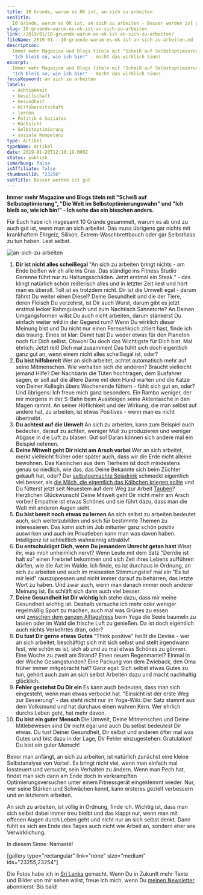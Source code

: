 ```yaml
---
title: 10 Gründe, warum es OK ist, an sich zu arbeiten
seoTitle:
  10 Gründe, warum es OK ist, an sich zu arbeiten - Besser werden ist gut
slug: 10-gruende-warum-es-ok-ist-an-sich-zu-arbeiten
link: /2019/01/10-gruende-warum-es-ok-ist-an-sich-zu-arbeiten/
fileName: 2019-01---10-gruende-warum-es-ok-ist-an-sich-zu-arbeiten.md
description:
  Immer mehr Magazine und Blogs titeln mit "Scheiß auf Selbstoptimierung" und
  "Ich bleib so, wie ich bin!" - macht das wirklich Sinn?
excerpt:
  Immer mehr Magazine und Blogs titeln mit "Scheiß auf Selbstoptimierung" und
  "Ich bleib so, wie ich bin!" - macht das wirklich Sinn?
focusKeyword: an sich zu arbeiten
labels:
  - Achtsamkeit
  - Gesellschaft
  - Gesundheit
  - Hilfsbereitschaft
  - lernen
  - Politik & Soziales
  - Rücksicht
  - Selbstoptimierung
  - soziale Kompetenz
type: Artikel
typeName: Artikel
date: 2019-01-20T12:10:19.000Z
status: publish
isWerbung: false
isAffiliate: false
thumbnailId: "23256"
subTitle: Besser werden ist gut
---
```


<strong>Immer mehr Magazine und Blogs titeln mit "Scheiß auf Selbstoptimierung",
"Die Welt im Selbstoptimierungswahn" und "Ich bleib so, wie ich bin!" - Ich sehe
das ein bisschen anders.</strong>

Für Euch habe ich insgesamt 10 Gründe gesammelt, warum es ab und zu auch gut
ist, wenn man an sich arbeitet. Das muss übrigens gar nichts mit krankhaftem
Ehrgeiz, Silikon, Extrem-Waschbrettbauch oder gar Selbsthass zu tun haben. Lest
selbst.

![an-sich-zu-arbeiten](http://cardamonchai.com/wp-content/uploads/2019/01/Sri-Lanka-276-400x600.jpg)

<ol>
    <li><strong>Dir ist nicht alles scheißegal
</strong>"An sich zu arbeiten bringt nichts - am Ende beißen wir eh alle ins Gras. Das ständige ins Fitness Studio Gerenne führt nur zu Haltungsschäden. Jetzt erstmal ein Steak." - das klingt natürlich schön reißerisch alles und in letzter Zeit liest und hört man es überall. Toll ist es trotzdem nicht. Dir ist die Umwelt egal - darum fährst Du weiter einen Diesel? Deine Gesundheit und die der Tiere, deren Fleisch Du verzehrst, ist Dir auch Wurst, darum gibt es jetzt erstmal lecker Rahmgulasch und zum Nachtisch Sahnetorte? An Deinen Umgangsformen willst Du auch nicht arbeiten, darum stänkerst Du einfach weiter wild in der Gegend rum? Wenn Du wirklich dieser Meinung bist und Du nicht nur einen Fernsehkoch zitiert hast, finde ich das traurig. Eines ist klar: Damit tust Du weder etwas für den Planeten noch für Dich selbst. Obwohl Du doch das Wichtigste für Dich bist. Mal ehrlich: Jetzt reiß Dich mal zusammen! Das fühlt sich doch eigentlich ganz gut an, wenn einem nicht alles scheißegal ist, oder?</li>
    <li><strong>Du bist hilfsbereit
</strong>Wer an sich arbeitet, achtet automatisch mehr auf seine Mitmenschen. Wie verhalten sich die anderen? Braucht vielleicht jemand Hilfe? Der Nachbarin die Tüten hochtragen, dem Busfahrer sagen, er soll auf die ältere Dame mit dem Hund warten und die Katze von Deiner Kollegin übers Wochenende füttern - fühlt sich gut an, oder? Und übrigens: Ich freue mich ganz besonders. Ein Rambo weniger, der mir morgens in der S-Bahn beim Aussteigen seine Aktentasche in den Magen rammt. An seiner Höflichkeit und der Wirkung, die man selbst auf andere hat, zu arbeiten, ist etwas Positives - wenn man es nicht übertreibt.</li>
    <li><strong>Du achtest auf die Umwelt
</strong>An sich zu arbeiten, kann zum Beispiel auch bedeuten, darauf zu achten, weniger Müll zu produzieren und weniger Abgase in die Luft zu blasen: Gut so! Daran können sich andere mal ein Beispiel nehmen.</li>
    <li><strong>Deine Mitwelt geht Dir nicht am Arsch vorbei
</strong>Wer an sich arbeitet, merkt vielleicht früher oder später auch, dass wir die Erde nicht alleine bewohnen. Das Kaninchen aus dem Tierheim ist doch mindestens genau so niedlich, wie das, das Deine Bekannte sich beim Züchter gekauft hat, oder? Der <a href="http://cardamonchai.com/2014/12/diy-sojamilch/">selbstgemachte Sojadrink</a> schmeckt eigentlich viel besser, als <a href="http://cardamonchai.com/2014/09/pflanzenmilch-wieso-denn-blos/">die Milch, die eigentlich das Kälbchen kriegen sollte</a> und Du fütterst jetzt seit Neuestem auf dem Weg zur Arbeit <a href="http://cardamonchai.com/2016/05/hamburger-stadttauben-e-v/">Tauben</a>? Herzlichen Glückwunsch! Deine Mitwelt geht Dir nicht mehr am Arsch vorbei! Empathie ist etwas Schönes und sie führt dazu, dass man die Welt mit anderen Augen sieht.</li>
    <li><strong>Du bist bereit noch etwas zu lernen
</strong>An sich selbst zu arbeiten bedeutet auch, sich weiterzubilden und sich für bestimmte Themen zu interessieren. Das kann sich im Job mitunter ganz schön positiv auswirken und auch im Privatleben kann man was davon haben. Intelligenz ist schließlich wahnsinnig attraktiv!</li>
    <li><strong>Du entschuldigst Dich, wenn Du jemandem Unrecht getan hast
</strong>Wisst ihr, was mich unheimlich nervt? Wenn Leute mit dem Satz "Der/die ist halt so" einen Freibrief bekommen und sich Zeit ihres Lebens aufführen dürfen, wie die Axt im Walde. Ich finde, es ist durchaus in Ordnung, an sich zu arbeiten und auch im miesesten Stimmungstief mal ein "Es tut mir leid" rauszupressen und nicht immer darauf zu beharren, das letzte Wort zu haben. Und zwar auch, wenn man danach immer noch anderer Meinung ist. Es schläft sich dann auch viel besser.</li>
    <li><strong>Deine Gesundheit ist Dir wichtig
</strong>Ich stehe dazu, dass mir meine Gesundheit wichtig ist. Deshalb versuche ich mehr oder weniger regelmäßig Sport zu machen, auch mal was Grünes zu essen und <a href="http://cardamonchai.com/2019/01/von-der-wichtigkeit-sich-zeit-zu-nehmen/">zwischen dem ganzen Alltagstress</a> beim Yoga die Seele baumeln zu lassen oder im Wald die frische Luft zu genießen. Da ist doch eigentlich auch nichts Verkehrtes dran, oder?</li>
    <li><strong>Du tust Dir gerne etwas Gutes
</strong>"Think positive" heißt die Devise - wer an sich arbeitet, beschäftigt sich mit sich selbst und stellt irgendwann fest, wie schön es ist, sich ab und zu mal etwas Schönes zu gönnen. Eine Woche zu zweit am Strand? Einen neuen Regenmantel? Einmal in der Woche Gesangstunden? Eine Packung von dem Zwieback, den Oma früher immer mitgebracht hat? Ganz egal: Sich selbst etwas Gutes zu tun, gehört auch zum an sich selbst Arbeiten dazu und macht nachhaltig glücklich.</li>
    <li><strong>Fehler gestehst Du Dir ein
</strong>Es kann auch bedeuten, dass man sich eingesteht, wenn man etwas verbockt hat. "Einsicht ist der erste Weg zur Besserung" - das steht nicht nur im Yoga-Wiki. Der Satz stammt aus dem Volksmund und hat durchaus einen wahren Kern. Wer ehrlich durchs Leben geht, hat mehr davon.</li>
    <li><strong>Du bist ein guter Mensch
</strong>Die Umwelt, Deine Mitmenschen und Deine Mitlebewesen sind Dir nicht egal und auch Du selbst bedeutest Dir etwas. Du tust Deiner Gesundheit, Dir selbst und anderen öfter mal was Gutes und bist dazu in der Lage, Dir Fehler einzugestehen: Gratulation! Du bist ein guter Mensch!</li>
</ol>

Bevor man anfängt, an sich zu arbeiten, ist natürlich zunächst eine kleine
Selbstanalyse von Vorteil. Es bringt nicht viel, wenn man einfach mal lossteuert
und versucht, sein Verhalten zu ändern. Wenn man Pech hat, findet man sich dann
am Ende doch in verkrampften Optimierungsversuchen unter einem Fitnessgerät
eingeklemmt wieder. Nur, wer seine Stärken und Schwächen kennt, kann ersteres
gezielt verbessern und an letzterem arbeiten.

An sich zu arbeiten, ist völlig in Ordnung, finde ich. Wichtig ist, dass man
sich selbst dabei immer treu bleibt und das klappt nur, wenn man mit offenen
Augen durch Leben geht und nicht nur an sich selbst denkt. Dann fühlt es sich am
Ende des Tages auch nicht wie Arbeit an, sondern eher wie Verwirklichung.

In diesem Sinne: Namasté!

[gallery type="rectangular" link="none" size="medium" ids="23255,23254"]

Die Fotos habe ich in
<a href="http://cardamonchai.com/2015/09/unterwegs-in-sri-lanka/">Sri Lanka</a>
gemacht. Wenn Du in Zukunft mehr Texte und Bilder von mir sehen willst, freue
ich mich, wenn Du <a href="#newsletter">meinen Newsletter</a> abonnierst. Bis
bald!
